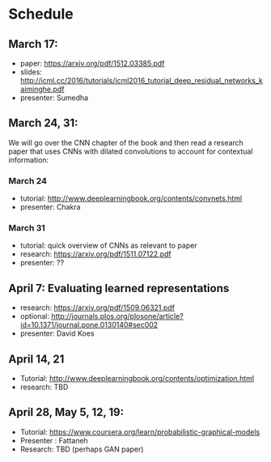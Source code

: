 # Schedule 

## March 17:
* paper: https://arxiv.org/pdf/1512.03385.pdf     
* slides: http://icml.cc/2016/tutorials/icml2016_tutorial_deep_residual_networks_kaiminghe.pdf 
* presenter: Sumedha

## March 24, 31:
We will go over the CNN chapter of the book and then read a research paper that uses CNNs with dilated convolutions to account for contextual information:
### March 24
* tutorial: http://www.deeplearningbook.org/contents/convnets.html
* presenter: Chakra
### March 31
* tutorial: quick overview of CNNs as relevant to paper
* research: https://arxiv.org/pdf/1511.07122.pdf
* presenter:  ??

## April 7: Evaluating learned representations
* research: https://arxiv.org/pdf/1509.06321.pdf
* optional: http://journals.plos.org/plosone/article?id=10.1371/journal.pone.0130140#sec002
* presenter: David Koes

## April 14, 21
* Tutorial: http://www.deeplearningbook.org/contents/optimization.html
* research: TBD

## April 28, May 5, 12, 19:
* Tutorial: https://www.coursera.org/learn/probabilistic-graphical-models
* Presenter : Fattaneh
* Research: TBD (perhaps GAN paper)





 

